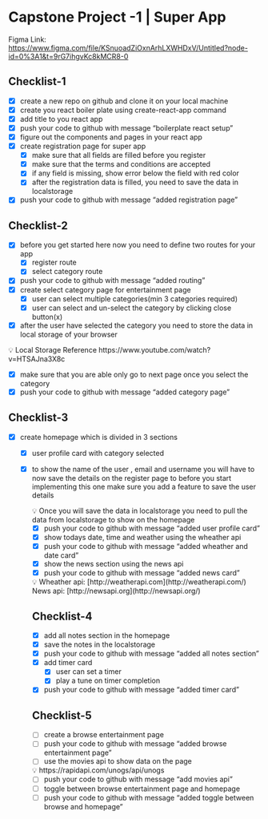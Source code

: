 # Capstone Project -1 | Super App

Figma Link: https://www.figma.com/file/KSnuoadZiOxnArhLXWHDxV/Untitled?node-id=0%3A1&t=9rG7ihgvKc8kMCR8-0

## Checklist-1

- [x] create a new repo on github and clone it on your local machine
- [x] create you react boiler plate using create-react-app command
- [x] add title to you react app
- [x] push your code to github with message “boilerplate react setup”
- [x] figure out the components and pages in your react app
- [x] create registration page for super app
  - [x] make sure that all fields are filled before you register
  - [x] make sure that the terms and conditions are accepted
  - [x] if any field is missing, show error below the field with red color
  - [x] after the registration data is filled, you need to save the data in localstorage
- [x] push your code to github with message “added registration page”

## Checklist-2

- [x] before you get started here now you need to define two routes for your app
  - [x] register route
  - [x] select category route
- [x] push your code to github with message “added routing”
- [x] create select category page for entertainment page
  - [x] user can select multiple categories(min 3 categories required)
  - [x] user can select and un-select the category by clicking close button(x)
- [x] after the user have selected the category you need to store the data in local storage of your browser

<aside>
💡 Local Storage Reference https://www.youtube.com/watch?v=HTSAJna3X8c

</aside>

- [x] make sure that you are able only go to next page once you select the category
- [x] push your code to github with message “added category page”

## Checklist-3

- [x] create homepage which is divided in 3 sections

  - [x] user profile card with category selected
  - [x] to show the name of the user , email and username you will have to now save the details on the register page to before you start implementing this one make sure you add a feature to save the user details
    <aside>
    💡 Once you will save the data in localstorage you need to pull the data from localstorage to show on the homepage

    </aside>

    - [x] push your code to github with message “added user profile card”
    - [x] show todays date, time and weather using the wheather api
    - [x] push your code to github with message “added wheather and date card”
    - [x] show the news section using the news api
    - [x] push your code to github with message “added news card”

    <aside>
    💡 Wheather api: [http://weatherapi.com](http://weatherapi.com/)
    News api: [http://newsapi.org](http://newsapi.org/)

    </aside>

    ## Checklist-4

    - [x] add all notes section in the homepage
    - [x] save the notes in the localstorage
    - [x] push your code to github with message “added all notes section”
    - [x] add timer card
      - [x] user can set a timer
      - [x] play a tune on timer completion
    - [x] push your code to github with message “added timer card”

    ## Checklist-5

    - [ ] create a browse entertainment page
    - [ ] push your code to github with message “added browse entertainment page”
    - [ ] use the movies api to show data on the page

    <aside>
    💡 https://rapidapi.com/unogs/api/unogs

    </aside>

    - [ ] push your code to github with message “add movies api”
    - [ ] toggle between browse entertainment page and homepage
    - [ ] push your code to github with message “added toggle between browse and homepage”
